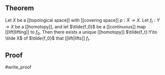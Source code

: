 ## Theorem
Let $X$ be a [[topological space]] with [[covering space]] $p:\tilde X\to X$. Let $f_t:Y\to X$ be a [[homotopy]], and let $\tilde{f_0}$ be a [[continuous]] map [[lift|lifting]] to $f_0$. Then there exists a unique [[homotopy]] $\tilde{f_t}:Y\to \tilde X$ of $\tilde{f_0}$ that [[lift|lifts]] $f_t$.
## Proof
#write_proof 